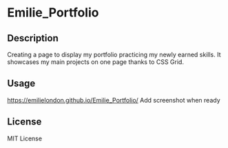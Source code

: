 # Emilie_Portfolio

## Description

Creating a page to display my portfolio practicing my newly earned skills.
It showcases my main projects on one page thanks to CSS Grid.

## Usage

https://emilielondon.github.io/Emilie_Portfolio/
Add screenshot when ready



## License

MIT License
